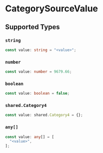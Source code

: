 # CategorySourceValue


## Supported Types

### `string`

```typescript
const value: string = "<value>";
```

### `number`

```typescript
const value: number = 9679.66;
```

### `boolean`

```typescript
const value: boolean = false;
```

### `shared.Category4`

```typescript
const value: shared.Category4 = {};
```

### `any[]`

```typescript
const value: any[] = [
  "<value>",
];
```

